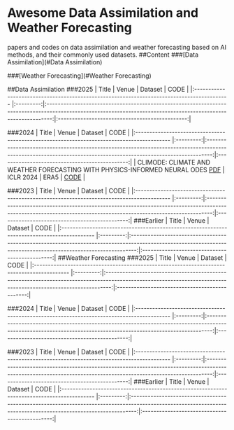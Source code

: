 # Awesome Data Assimilation and Weather Forecasting
papers and codes on data assimilation and weather forecasting based on AI methods, and their commonly used datasets.
##Content
###[Data Assimilation](#Data Assimilation)


###[Weather Forecasting](#Weather Forecasting)


##Data Assimilation
###2025
| Title                                                                                      |   Venue   |                                                                              Dataset                                                                               |                      CODE                      |
|:------------------------------------------------------------------------------------------ |:---------:|:--------------------------------------------------------------------------------------------------------------------------------------------------------------:|:----------------------------------------------:|

###2024
| Title                                                                                      |   Venue   |                                                                              Dataset                                                                               |                      CODE                      |
|:------------------------------------------------------------------------------------------ |:---------:|:--------------------------------------------------------------------------------------------------------------------------------------------------------------:|:----------------------------------------------:|
| CLIMODE: CLIMATE AND WEATHER FORECASTING WITH PHYSICS-INFORMED NEURAL ODES [PDF](https://arxiv.org/abs/2404.10024) | ICLR 2024 | ERA5 | [CODE](https://github.com/Aalto-QuML/ClimODE) |


###2023
| Title                                                                                      |   Venue   |                                                                              Dataset                                                                               |                      CODE                      |
|:------------------------------------------------------------------------------------------ |:---------:|:--------------------------------------------------------------------------------------------------------------------------------------------------------------:|:----------------------------------------------:|
###Earlier
| Title                                                                                      |   Venue   |                                                                              Dataset                                                                               |                      CODE                      |
|:------------------------------------------------------------------------------------------ |:---------:|:--------------------------------------------------------------------------------------------------------------------------------------------------------------:|:----------------------------------------------:|
##Weather Forecasting
###2025
| Title                                                                                      |   Venue   |                                                                              Dataset                                                                               |                      CODE                      |
|:------------------------------------------------------------------------------------------ |:---------:|:--------------------------------------------------------------------------------------------------------------------------------------------------------------:|:----------------------------------------------:|

###2024
| Title                                                                                      |   Venue   |                                                                              Dataset                                                                               |                      CODE                      |
|:------------------------------------------------------------------------------------------ |:---------:|:--------------------------------------------------------------------------------------------------------------------------------------------------------------:|:----------------------------------------------:|

###2023
| Title                                                                                      |   Venue   |                                                                              Dataset                                                                               |                      CODE                      |
|:------------------------------------------------------------------------------------------ |:---------:|:--------------------------------------------------------------------------------------------------------------------------------------------------------------:|:----------------------------------------------:|
###Earlier
| Title                                                                                      |   Venue   |                                                                              Dataset                                                                               |                      CODE                      |
|:------------------------------------------------------------------------------------------ |:---------:|:--------------------------------------------------------------------------------------------------------------------------------------------------------------:|:----------------------------------------------:|
